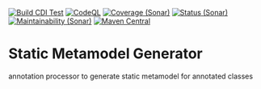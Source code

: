 [![Build CDI Test](https://github.com/guhilling/java-metamodel-generator/actions/workflows/maven.yml/badge.svg)](https://github.com/guhilling/java-metamodel-generator/actions/workflows/maven.yml)
[![CodeQL](https://github.com/guhilling/java-metamodel-generator/actions/workflows/codeql-analysis.yml/badge.svg)](https://github.com/guhilling/java-metamodel-generator/actions/workflows/codeql-analysis.yml)
[![Coverage (Sonar)](https://sonarcloud.io/api/project_badges/measure?project=de.hilling.lang.metamodel%3Ametamodel-generator&metric=coverage)](https://sonarcloud.io/dashboard?id=de.hilling.lang.metamodel%3Ametamodel-generator)
[![Status (Sonar)](https://sonarcloud.io/api/project_badges/measure?project=de.hilling.lang.metamodel%3Ametamodel-generator&metric=alert_status)](https://sonarcloud.io/dashboard?id=de.hilling.lang.metamodel%3Ametamodel-generator)
[![Maintainability (Sonar)](https://sonarcloud.io/api/project_badges/measure?project=de.hilling.lang.metamodel%3Ametamodel-generator&metric=sqale_rating)](https://sonarcloud.io/dashboard?id=de.hilling.lang.metamodel%3Ametamodel-generator)
[![Maven Central](https://img.shields.io/maven-central/v/de.hilling.lang.metamodel/metamodel-generator.svg)](http://search.maven.org/#search|gav|1|g:"de.hilling.lang.metamodel"%20AND%20a:"metamodel-generator")
# Static Metamodel Generator

annotation processor to generate static metamodel for annotated classes
